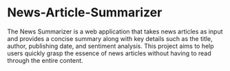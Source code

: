 # News-Article-Summarizer

The News Summarizer is a web application that takes news articles as input and provides a concise summary along with key details such as the title, author, publishing date, and sentiment analysis. This project aims to help users quickly grasp the essence of news articles without having to read through the entire content.
